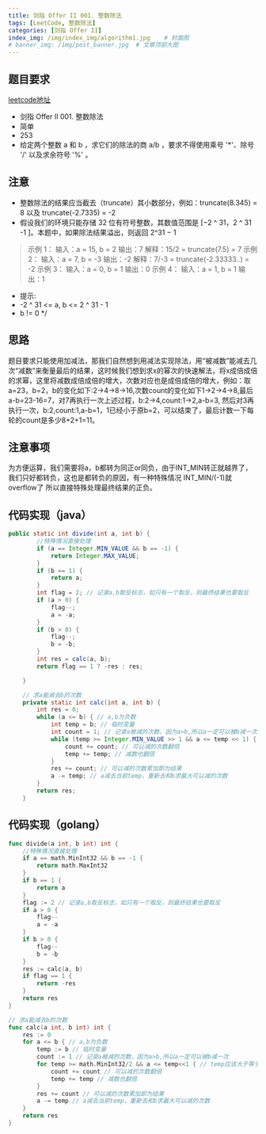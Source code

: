 ```yaml
---
title: 剑指 Offer II 001. 整数除法
tags: [LeetCode, 整数除法]
categories: [剑指 Offer II]
index_img: /img/index_img/algorithm1.jpg    # 封面图
# banner_img: /img/post_banner.jpg  # 文章顶部大图
---
```

## 题目要求

[leetcode地址](https://leetcode.cn/problems/xoh6Oh/?envType=study-plan-v2&id=coding-interviews-special)

* 剑指 Offer II 001. 整数除法
* 简单
* 253
* 给定两个整数 a 和 b ，求它们的除法的商 a/b ，要求不得使用乘号 '*'、除号 '/' 以及求余符号 '%' 。

## 注意

* 整数除法的结果应当截去（truncate）其小数部分，例如：truncate(8.345) = 8 以及 truncate(-2.7335) = -2
* 假设我们的环境只能存储 32 位有符号整数，其数值范围是 [−2 ^ 31，2 ^ 31 -1 ]。本题中，如果除法结果溢出，则返回 2^31 − 1

 > 示例 1：
  输入：a = 15, b = 2
  输出：7
  解释：15/2 = truncate(7.5) = 7
  示例 2：
  输入：a = 7, b = -3
  输出：-2
  解释：7/-3 = truncate(-2.33333..) = -2
  示例 3：
  输入：a = 0, b = 1
  输出：0
  示例 4：
  输入：a = 1, b = 1
  输出：1

* 提示:
* -2 ^ 31 <= a, b <= 2 ^ 31 - 1
* b != 0
 */

## 思路

题目要求只能使用加减法，那我们自然想到用减法实现除法，用“被减数”能减去几次“减数”来衡量最后的结果，这时候我们想到求x的幂次的快速解法，将x成倍成倍的求幂，这里将减数成倍成倍的增大，次数对应也是成倍成倍的增大，例如：取a=23，b=2，b的变化如下:2->4->8->16,次数count的变化如下1->2->4->8,最后a-b=23-16=7，对7再执行一次上述过程，b:2->4,count:1->2,a-b=3, 然后对3再执行一次，b:2,count:1,a-b=1，1已经小于原b=2，可以结束了，最后计数一下每轮的count是多少8+2+1=11。

## 注意事项

为方便运算，我们需要将a，b都转为同正or同负，由于INT_MIN转正就越界了，我们只好都转负，这也是都转负的原因，有一种特殊情况 INT_MIN/(-1)就overflow了 所以直接特殊处理最终结果的正负。

## 代码实现（java）

```java
public static int divide(int a, int b) {
        //特殊情况直接处理
        if (a == Integer.MIN_VALUE && b == -1) {
            return Integer.MAX_VALUE;
        }
        if (b == 1) {
            return a;
        }
        int flag = 2; // 记录a,b取反标志，如只有一个取反，则最终结果也要取反
        if (a > 0) {
            flag--;
            a = -a;
        }
        if (b > 0) {
            flag--;
            b = -b;
        }
        int res = calc(a, b);
        return flag == 1 ? -res : res;

    }

    // 求a能减去b的次数
    private static int calc(int a, int b) {
        int res = 0;
        while (a <= b) { // a,b为负数
            int temp = b; // 临时变量
            int count = 1; // 记录a被减的次数，因为a>b,所以a一定可以被b减一次
            while (temp >= Integer.MIN_VALUE >> 1 && a <= temp << 1) { // temp应该大于等于最小值的二分之一，否则会导致溢出。a的绝对值应该比temp*2还小
                count += count; // 可以减的次数翻倍
                temp += temp; // 减数也翻倍
            }
            res += count; // 可以减的次数累加即为结果
            a -= temp; // a减去当前temp，重新去和b求最大可以减的次数
        }
        return res;
    }
```

## 代码实现（golang）

```go
func divide(a int, b int) int {
    //特殊情况直接处理
    if a == math.MinInt32 && b == -1 {
        return math.MaxInt32
    }
    if b == 1 {
        return a
    }
    flag := 2 // 记录a,b取反标志，如只有一个取反，则最终结果也要取反
    if a > 0 {
        flag--
        a = -a
    }
    if b > 0 {
        flag--
        b = -b
    }
    res := calc(a, b)
    if flag == 1 {
        return -res
    }
    return res
}

// 求a能减去b的次数
func calc(a int, b int) int {
    res := 0
    for a <= b { // a,b为负数
        temp := b // 临时变量
        count := 1 // 记录a被减的次数，因为a>b,所以a一定可以被b减一次
        for temp >= math.MinInt32/2 && a <= temp<<1 { // temp应该大于等于最小值的二分之一，否则会导致溢出。a的绝对值应该比temp*2还小
            count += count // 可以减的次数翻倍
            temp += temp // 减数也翻倍
        }
        res += count // 可以减的次数累加即为结果
        a -= temp // a减去当前temp，重新去和b求最大可以减的次数
    }
    return res
}
```
